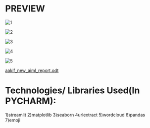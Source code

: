 # PREVIEW

![1](https://github.com/aakif100/whatsapp-chat-analyser-ML-project-/assets/137098447/85f6b925-4b25-4348-af4a-1fb799b04228)



![2](https://github.com/aakif100/whatsapp-chat-analyser-ML-project-/assets/137098447/5b6e1275-9f1b-42f4-86ec-965bfb0483a0)


![3](https://github.com/aakif100/whatsapp-chat-analyser-ML-project-/assets/137098447/a3623ea7-2b1b-4d49-90ad-3991f1ffd4bd)


![4](https://github.com/aakif100/whatsapp-chat-analyser-ML-project-/assets/137098447/69d6b366-6a0c-4a66-87fd-d17b93919d00)


![5](https://github.com/aakif100/whatsapp-chat-analyser-ML-project-/assets/137098447/b2586976-9fff-4a05-bfd5-ffe57037aced)


[aakif_new_aiml_report.odt](https://github.com/aakif100/whatsapp-chat-analyser-ML-project-/files/14800662/aakif_new_aiml_report.odt)


# Technologies/ Libraries Used(In PYCHARM):


1)streamlit
2)matplotlib
3)seaborn
4urlextract
5)wordcloud
6)pandas
7)emoji
